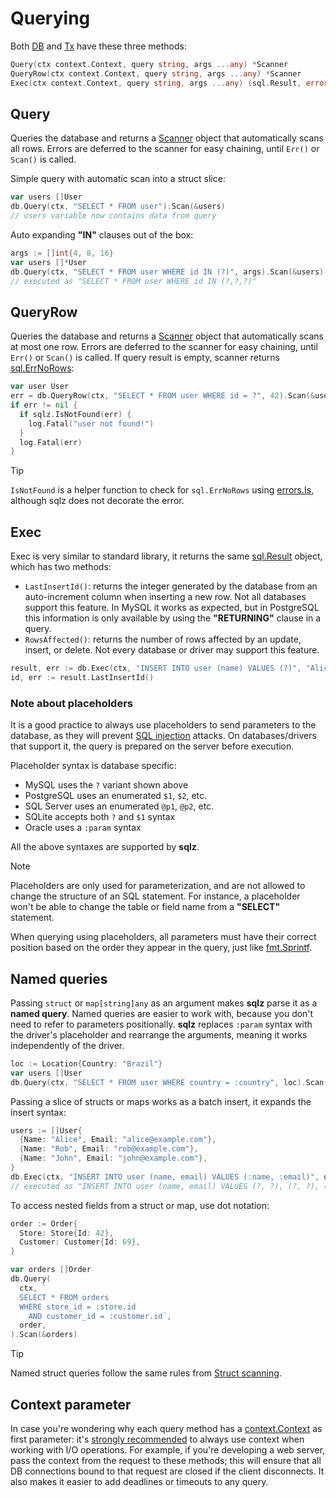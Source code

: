 # Querying

Both [DB](https://pkg.go.dev/github.com/rfberaldo/sqlz#DB) and [Tx](https://pkg.go.dev/github.com/rfberaldo/sqlz#Tx) have these three methods:

```go
Query(ctx context.Context, query string, args ...any) *Scanner
QueryRow(ctx context.Context, query string, args ...any) *Scanner
Exec(ctx context.Context, query string, args ...any) (sql.Result, error)
```

## Query

Queries the database and returns a [Scanner](https://pkg.go.dev/github.com/rfberaldo/sqlz#Scanner) object that automatically scans all rows.
Errors are deferred to the scanner for easy chaining, until `Err()` or `Scan()` is called.


Simple query with automatic scan into a struct slice:

```go
var users []User
db.Query(ctx, "SELECT * FROM user").Scan(&users)
// users variable now contains data from query
```

Auto expanding **"IN"** clauses out of the box:

```go
args := []int{4, 8, 16}
var users []*User
db.Query(ctx, "SELECT * FROM user WHERE id IN (?)", args).Scan(&users)
// executed as "SELECT * FROM user WHERE id IN (?,?,?)"
```

## QueryRow

Queries the database and returns a [Scanner](https://pkg.go.dev/github.com/rfberaldo/sqlz#Scanner) object that automatically scans at most one row.
Errors are deferred to the scanner for easy chaining, until `Err()` or `Scan()` is called.
If query result is empty, scanner returns [sql.ErrNoRows](https://pkg.go.dev/database/sql#ErrNoRows):

```go
var user User
err = db.QueryRow(ctx, "SELECT * FROM user WHERE id = ?", 42).Scan(&user)
if err != nil {
  if sqlz.IsNotFound(err) {
    log.Fatal("user not found!")
  }
  log.Fatal(err)
}
```

> [!TIP]
> `IsNotFound` is a helper function to check for `sql.ErrNoRows` using [errors.Is](https://pkg.go.dev/errors#Is), although sqlz does not decorate the error.

## Exec

Exec is very similar to standard library, it returns the same [sql.Result](https://pkg.go.dev/database/sql#Result) object, which has two methods:
- `LastInsertId()`: returns the integer generated by the database from an auto-increment column when inserting a new row. Not all databases support this feature.
In MySQL it works as expected, but in PostgreSQL this information is only available by using the **"RETURNING"** clause in a query.
- `RowsAffected()`: returns the number of rows affected by an update, insert, or delete. Not every database or driver may support this feature.

```go
result, err := db.Exec(ctx, "INSERT INTO user (name) VALUES (?)", "Alice")
id, err := result.LastInsertId()
```

### Note about placeholders

It is a good practice to always use placeholders to send parameters to the database, as they will prevent [SQL injection](https://en.wikipedia.org/wiki/SQL_injection) attacks.
On databases/drivers that support it, the query is prepared on the server before execution.

Placeholder syntax is database specific:

- MySQL uses the `?` variant shown above
- PostgreSQL uses an enumerated `$1`, `$2`, etc.
- SQL Server uses an enumerated `@p1`, `@p2`, etc.
- SQLite accepts both `?` and `$1` syntax
- Oracle uses a `:param` syntax

All the above syntaxes are supported by **sqlz**.

> [!NOTE]
> Placeholders are only used for parameterization, and are not allowed to change the structure of an SQL statement. For instance, a placeholder won't be able to change the table or field name from a **"SELECT"** statement.

When querying using placeholders, all parameters must have their correct position based on the order they appear in the query, just like [fmt.Sprintf](https://pkg.go.dev/fmt#Sprintf).

## Named queries

Passing `struct` or `map[string]any` as an argument makes **sqlz** parse it as a **named query**.
Named queries are easier to work with, because you don't need to refer to parameters positionally.
**sqlz** replaces `:param` syntax with the driver's placeholder and rearrange the arguments, meaning it works independently of the driver.

```go
loc := Location{Country: "Brazil"}
var users []User
db.Query(ctx, "SELECT * FROM user WHERE country = :country", loc).Scan(&users)
```

Passing a slice of structs or maps works as a batch insert, it expands the insert syntax:

```go
users := []User{
  {Name: "Alice", Email: "alice@example.com"},
  {Name: "Rob", Email: "rob@example.com"},
  {Name: "John", Email: "john@example.com"},
}
db.Exec(ctx, "INSERT INTO user (name, email) VALUES (:name, :email)", users)
// executed as "INSERT INTO user (name, email) VALUES (?, ?), (?, ?), (?, ?)"
```

To access nested fields from a struct or map, use dot notation:

```go
order := Order{
  Store: Store{Id: 42},
  Customer: Customer{Id: 69},
}

var orders []Order
db.Query(
  ctx, `
  SELECT * FROM orders
  WHERE store_id = :store.id
    AND customer_id = :customer.id`,
  order,
).Scan(&orders)
```

> [!TIP]
> Named struct queries follow the same rules from [Struct scanning](/scanning#struct-scanning).

## Context parameter

In case you're wondering why each query method has a [context.Context](https://pkg.go.dev/context#Context) as first parameter: it's [strongly recommended](https://go.dev/blog/context) to always use context when working with I/O operations.
For example, if you're developing a web server, pass the context from the request to these methods; this will ensure that all DB connections bound to that request are closed if the client disconnects.
It also makes it easier to add deadlines or timeouts to any query.
